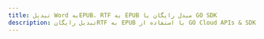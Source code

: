 ---title: تبدیل Word بهEPUB، RTF به EPUB مبدل رایگان یا GO SDKdescription: تبدیل رایگانRTF به EPUB با استفاده از GO Cloud APIs & SDK. همچنین اسناد Microsoft Word و OpenOffice را در Cloud ایجاد، ویرایش و رندر کنید.---
